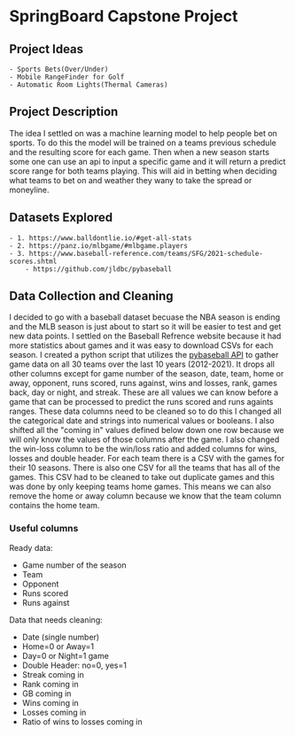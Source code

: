 # SpringBoard Capstone Project

## Project Ideas
    - Sports Bets(Over/Under)
    - Mobile RangeFinder for Golf
    - Automatic Room Lights(Thermal Cameras)

## Project Description
The idea I settled on was a machine learning model to help people bet on sports. To do this the model will be trained on a teams previous schedule and the resulting score for each game. Then when a new season starts some one can use an api to input a specific game and it will return a predict score range for both teams playing. This will aid in betting when deciding what teams to bet on and weather they wany to take the spread or moneyline. 

## Datasets Explored
    - 1. https://www.balldontlie.io/#get-all-stats
    - 2. https://panz.io/mlbgame/#mlbgame.players
    - 3. https://www.baseball-reference.com/teams/SFG/2021-schedule-scores.shtml
        - https://github.com/jldbc/pybaseball

## Data Collection and Cleaning
I decided to go with a baseball dataset becuase the NBA season is ending and the MLB season is just about to start so it will be easier to test and get new data points. I settled on the Baseball Refrence website because it had more statistics about games and it was easy to download CSVs for each season. I created a python script that utilizes the [pybaseball API](https://github.com/jldbc/pybaseball) to gather game data on all 30 teams over the last 10 years (2012-2021). It drops all other columns except for game number of the season, date, team, home or away, opponent, runs scored, runs against, wins and losses, rank, games back, day or night, and streak. These are all values we can know before a game that can be processed to predict the runs scored and runs againts ranges. These data columns need to be cleaned so to do this I changed all the categorical date and strings into numerical values or booleans. I also shifted all the "coming in" values defined below down one row because we will only know the values of those columns after the game. I also changed the win-loss column to be the win/loss ratio and added columns for wins, losses and double header. For each team there is a CSV with the games for their 10 seasons. There is also one CSV for all the teams that has all of the games. This CSV had to be cleaned to take out duplicate games and this was done by only keeping teams home games. This means we can also remove the home or away column because we know that the team column contains the home team. 

### Useful columns
Ready data:
- Game number of the season
- Team
- Opponent
- Runs scored
- Runs against

Data that needs cleaning:
- Date (single number)
- Home=0 or Away=1 
- Day=0 or Night=1 game 
- Double Header: no=0, yes=1
- Streak coming in
- Rank coming in  
- GB coming in
- Wins coming in
- Losses coming in
- Ratio of wins to losses coming in